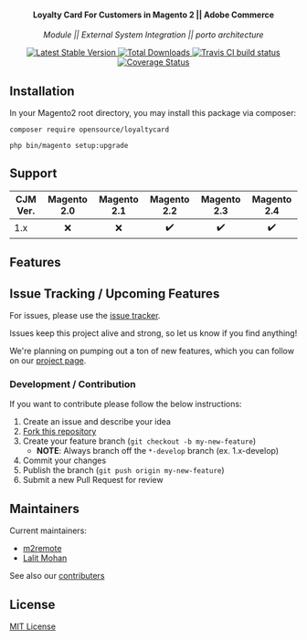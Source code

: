 <h4 align="center">Loyalty Card For Customers in Magento 2 || Adobe Commerce </h4>

<p align="center"><i>Module || External System Integration || porto architecture</i></p>

<p align="center">
  <a href="https://packagist.org/packages/m2remote/loyaltycard">
    <img src="https://poser.pugx.org/m2remote/loyaltycard/v/stable"
         alt="Latest Stable Version">
  </a>
  <a href="https://packagist.org/packages/m2remote/loyaltycard/stats">
    <img src="https://poser.pugx.org/ethanyehuda/magento2-cronjobmanager/downloads"
         alt="Total Downloads">
  </a>
  <a href="https://travis-ci.org/m2remote/loyaltycard">
    <img src="https://travis-ci.org/m2remote/loyaltycard.svg?branch=1.x"
         alt="Travis CI build status">
  </a>
  <a href='https://coveralls.io/github/m2remote/loyaltycard'>
    <img src='https://coveralls.io/repos/github/m2remote/loyaltycard/badge.svg' alt='Coverage Status' />
  </a>
</p>

## Installation

In your Magento2 root directory, you may install this package via composer:

`composer require opensource/loyaltycard`

`php bin/magento setup:upgrade`


## Support

CJM Ver. | Magento 2.0 | Magento 2.1 | Magento 2.2 | Magento 2.3 | Magento 2.4
--- | :---: | :---: | :---: | :---: | :---:
1.x | :x: | :x: | ✔️ | ✔️ | ✔️


## Features


## Issue Tracking / Upcoming Features

For issues, please use the [issue tracker](https://github.com/m2remote/loyaltycard/issues).

Issues keep this project alive and strong, so let us know if you find anything!

We're planning on pumping out a ton of new features, which you can follow on our [project page](https://github.com/m2remote/loyaltycard/projects/1).

### Development / Contribution

If you want to contribute please follow the below instructions:

1. Create an issue and describe your idea
2. [Fork this repository](https://github.com/m2remote/loyaltycard/fork)
3. Create your feature branch (`git checkout -b my-new-feature`)
    * **NOTE**: Always branch off the `*-develop` branch (ex. 1.x-develop)
4. Commit your changes
5. Publish the branch (`git push origin my-new-feature`)
6. Submit a new Pull Request for review

## Maintainers

Current maintainers:

* [m2remote](https://github.com/m2remote)
* [Lalit Mohan](https://github.com/lalittmohan)

See also our [contributers](https://github.com/m2remote/loyaltycard/graphs/contributors)


## License

[MIT License](https://opensource.org/licenses/MIT)
